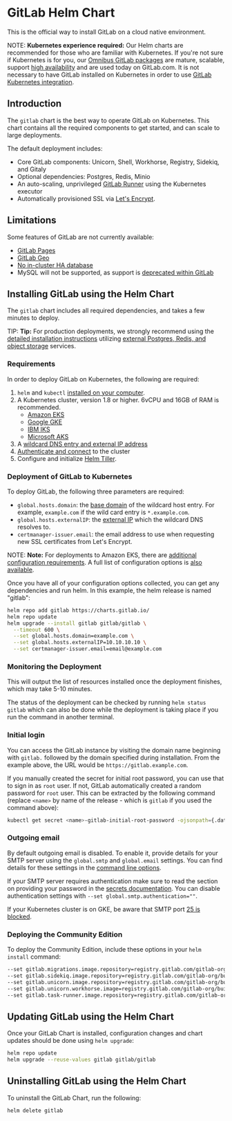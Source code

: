 # GitLab Helm Chart

This is the official way to install GitLab on a cloud native environment.

NOTE: **Kubernetes experience required:**
Our Helm charts are recommended for those who are familiar with Kubernetes.
If you're not sure if Kubernetes is for you, our
[Omnibus GitLab packages](../README.md#install-gitlab-using-the-omnibus-gitlab-package-recommended)
are mature, scalable, support [high availability](../../administration/high_availability/README.md)
and are used today on GitLab.com.
It is not necessary to have GitLab installed on Kubernetes in order to use [GitLab Kubernetes integration](https://docs.gitlab.com/ee/user/project/clusters/index.html). 

## Introduction

The `gitlab` chart is the best way to operate GitLab on Kubernetes. This chart
contains all the required components to get started, and can scale to large deployments.

The default deployment includes:

- Core GitLab components: Unicorn, Shell, Workhorse, Registry, Sidekiq, and Gitaly
- Optional dependencies: Postgres, Redis, Minio
- An auto-scaling, unprivileged [GitLab Runner](https://docs.gitlab.com/runner/) using the Kubernetes executor
- Automatically provisioned SSL via [Let's Encrypt](https://letsencrypt.org/).

## Limitations

Some features of GitLab are not currently available:

- [GitLab Pages](https://gitlab.com/charts/gitlab/issues/37)
- [GitLab Geo](https://gitlab.com/charts/gitlab/issues/8)
- [No in-cluster HA database](https://gitlab.com/charts/gitlab/issues/48)
- MySQL will not be supported, as support is [deprecated within GitLab](https://docs.gitlab.com/omnibus/settings/database.html#using-a-mysql-database-management-server-enterprise-edition-only)

## Installing GitLab using the Helm Chart

The `gitlab` chart includes all required dependencies, and takes a few minutes
to deploy.

TIP: **Tip:**
For production deployments, we strongly recommend using the
[detailed installation instructions](https://gitlab.com/charts/gitlab/blob/master/doc/installation/index.md)
utilizing [external Postgres, Redis, and object storage](https://gitlab.com/charts/gitlab/tree/master/doc/advanced) services.

### Requirements

In order to deploy GitLab on Kubernetes, the following are required:

1. `helm` and `kubectl` [installed on your computer](preparation/tools_installation.md).
1. A Kubernetes cluster, version 1.8 or higher. 6vCPU and 16GB of RAM is recommended.
   - [Amazon EKS](https://docs.aws.amazon.com/eks/latest/userguide/getting-started.html)
   - [Google GKE](https://cloud.google.com/kubernetes-engine/docs/how-to/creating-a-container-cluster)
   - [IBM IKS](https://console.bluemix.net/docs/tutorials/scalable-webapp-kubernetes.html#create_kube_cluster)
   - [Microsoft AKS](https://docs.microsoft.com/en-us/azure/aks/kubernetes-walkthrough-portal)
1. A [wildcard DNS entry and external IP address](preparation/networking.md)
1. [Authenticate and connect](preparation/connect.md) to the cluster
1. Configure and initialize [Helm Tiller](preparation/tiller.md).

### Deployment of GitLab to Kubernetes

To deploy GitLab, the following three parameters are required:

- `global.hosts.domain`: the [base domain](preparation/networking.md) of the
  wildcard host entry. For example, `example.com` if the wild card entry is
  `*.example.com`.
- `global.hosts.externalIP`: the [external IP](preparation/networking.md) which
  the wildcard DNS resolves to.
- `certmanager-issuer.email`: the email address to use when requesting new SSL
  certificates from Let's Encrypt.

NOTE: **Note:**
For deployments to Amazon EKS, there are
[additional configuration requirements](preparation/eks.md). A full list of
configuration options is [also available](https://gitlab.com/charts/gitlab/blob/master/doc/installation/command-line-options.md).

Once you have all of your configuration options collected, you can get any
dependencies and run helm. In this example, the helm release is named "gitlab":

```sh
helm repo add gitlab https://charts.gitlab.io/
helm repo update
helm upgrade --install gitlab gitlab/gitlab \
  --timeout 600 \
  --set global.hosts.domain=example.com \
  --set global.hosts.externalIP=10.10.10.10 \
  --set certmanager-issuer.email=email@example.com
```

### Monitoring the Deployment

This will output the list of resources installed once the deployment finishes,
which may take 5-10 minutes.

The status of the deployment can be checked by running `helm status gitlab`
which can also be done while the deployment is taking place if you run the
command in another terminal.

### Initial login

You can access the GitLab instance by visiting the domain name beginning with
`gitlab.` followed by the domain specified during installation. From the example
above, the URL would be `https://gitlab.example.com`.

If you manually created the secret for initial root password, you
can use that to sign in as `root` user. If not, GitLab automatically
created a random password for `root` user. This can be extracted by the
following command (replace `<name>` by name of the release - which is `gitlab`
if you used the command above):

```sh
kubectl get secret <name>-gitlab-initial-root-password -ojsonpath={.data.password} | base64 --decode ; echo
```

### Outgoing email

By default outgoing email is disabled. To enable it, provide details for your SMTP server
using the `global.smtp` and `global.email` settings. You can find details for these settings in the
[command line options](https://gitlab.com/charts/gitlab/blob/master/doc/installation/command-line-options.md#email-configuration).

If your SMTP server requires authentication make sure to read the section on providing
your password in the [secrets documentation](https://gitlab.com/charts/gitlab/blob/master/doc/installation/secrets.md#smtp-password).
You can disable authentication settings with `--set global.smtp.authentication=""`.

If your Kubernetes cluster is on GKE, be aware that SMTP port [25 is blocked](https://cloud.google.com/compute/docs/tutorials/sending-mail/#using_standard_email_ports).

### Deploying the Community Edition

To deploy the Community Edition, include these options in your `helm install` command:

```sh
--set gitlab.migrations.image.repository=registry.gitlab.com/gitlab-org/build/cng/gitlab-rails-ce
--set gitlab.sidekiq.image.repository=registry.gitlab.com/gitlab-org/build/cng/gitlab-sidekiq-ce
--set gitlab.unicorn.image.repository=registry.gitlab.com/gitlab-org/build/cng/gitlab-unicorn-ce
--set gitlab.unicorn.workhorse.image=registry.gitlab.com/gitlab-org/build/cng/gitlab-workhorse-ce
--set gitlab.task-runner.image.repository=registry.gitlab.com/gitlab-org/build/cng/gitlab-task-runner-ce
```

## Updating GitLab using the Helm Chart

Once your GitLab Chart is installed, configuration changes and chart updates
should be done using `helm upgrade`:

```sh
helm repo update
helm upgrade --reuse-values gitlab gitlab/gitlab
```

## Uninstalling GitLab using the Helm Chart

To uninstall the GitLab Chart, run the following:

```sh
helm delete gitlab
```

[kube-srv]: https://kubernetes.io/docs/concepts/services-networking/service/#publishing-services---service-types
[storageclass]: https://kubernetes.io/docs/concepts/storage/persistent-volumes/#storageclasses
